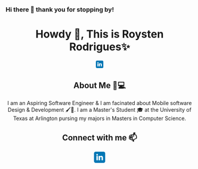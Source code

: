 ### Hi there 👋 thank you for stopping by!


<h1 align='center'>Howdy 🧑, This is Roysten Rodrigues✨ </h1>
<p align = 'center'> 
<a href = "https://www.linkedin.com/in/roysten-rodrigues" target="_blank"> <img src=https://github.com/edent/SuperTinyIcons/blob/master/images/svg/linkedin.svg height='20' weight='20'></a></p>
<h2 align='center'>About Me 🧑💻</h2>
<p align='center'> I am an Aspiring Software Engineer & I am facinated about Mobile software Design & Development 🖌🎨. I am a Master's Student 🎓 at the University of Texas at Arlington pursing my majors in Masters in Computer Science.</p>

<h2 align='center'> Connect with me 📫 </h2>
<p align = 'center'>
<a href = "https://www.linkedin.com/in/roysten-rodrigues" target="_blank"> <img src=https://github.com/edent/SuperTinyIcons/blob/master/images/svg/linkedin.svg height='30' weight='30'/></a>
